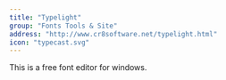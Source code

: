 ```yaml
---
title: "Typelight"
group: "Fonts Tools & Site"
address: "http://www.cr8software.net/typelight.html"
icon: "typecast.svg"
---
```

This is a free font editor for windows.
